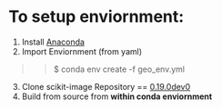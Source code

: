 # To setup enviornment:

1. Install [Anaconda](https://docs.anaconda.com/anaconda/install/)
2. Import Enviornment (from yaml)
>> $ conda env create -f geo_env.yml
3. Clone scikit-image Repository == [0.19.0dev0](https://github.com/scikit-image/scikit-image#installation-from-source) 
4. Build from source from **within conda enviornment**